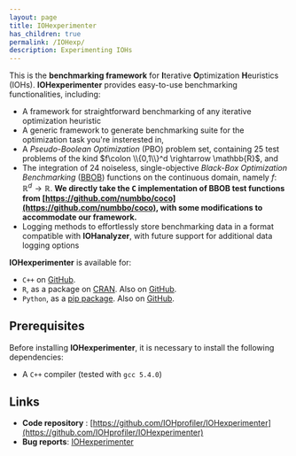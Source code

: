 ```yaml
---
layout: page
title: IOHexperimenter
has_children: true
permalink: /IOHexp/
description: Experimenting IOHs
---
```


This is the **benchmarking framework** for <b>I</b>terative <b>O</b>ptimization <b>H</b>euristics (IOHs).
<b>IOHexperimenter</b> provides easy-to-use benchmarking functionalities, including:

* A framework for straightforward benchmarking of any iterative optimization heuristic
* A generic framework to generate benchmarking suite for the optimization task you're insterested in,
* A _Pseudo-Boolean Optimization_ (PBO) problem set, containing 25 test problems of the kind $f\colon \\{0,1\\}^d \rightarrow \mathbb{R}$, and
* The integration of 24 noiseless, single-objective _Black-Box Optimization Benchmarking_ ([BBOB](https://coco.gforge.inria.fr/downloads/download16.00/bbobdocfunctions.pdf)) functions on the continuous domain, namely $f\colon \mathbb{R}^d \rightarrow \mathbb{R}$. <b>We directly take the <tt>C</tt> implementation of BBOB test functions from [https://github.com/numbbo/coco](https://github.com/numbbo/coco), with some modifications to accommodate our framework.</b>
* Logging methods to effortlessly store benchmarking data in a format compatible with __IOHanalyzer__, with future support for additional data logging options

<b>IOHexperimenter</b> is available for:

* `C++` on [GitHub](https://github.com/IOHprofiler).
* `R`, as a package on [CRAN](https://CRAN.R-project.org/package=IOHexperimenter). Also on [GitHub](https://github.com/IOHprofiler/IOHexperimenter/tree/R).
* `Python`, as a [pip package](https://pypi.org/project/IOHexperimenter/). Also on [GitHub](https://github.com/IOHprofiler/IOHexperimenter/tree/python-interface).

## Prerequisites

Before installing <b>IOHexperimenter</b>, it is necessary to install the following dependencies:

* A `C++` compiler (tested with `gcc 5.4.0`)

## Links

* __Code repository__ : [https://github.com/IOHprofiler/IOHexperimenter](https://github.com/IOHprofiler/IOHexperimenter)
* __Bug reports__: [IOHexperimenter](https://github.com/IOHprofiler/IOHexperimenter/issues)